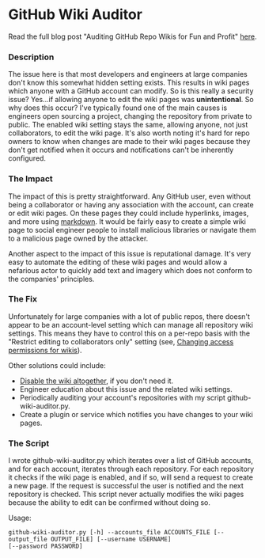 # GitHub Wiki Auditor

Read the full blog post "Auditing GitHub Repo Wikis for Fun and Profit" [here](https://********/).

### Description

The issue here is that most developers and engineers at large companies don't know this somewhat hidden setting exists. This results in wiki pages which anyone with a GitHub account can modify. So is this really a security issue? Yes...if allowing anyone to edit the wiki pages was **unintentional**. So why does this occur? I've typically found one of the main causes is engineers open sourcing a project, changing the repository from private to public. The enabled wiki setting stays the same, allowing anyone, not just collaborators, to edit the wiki page. It's also worth noting it's hard for repo owners to know when changes are made to their wiki pages because they don't get notified when it occurs and notifications can't be inherently configured.

### The Impact

The impact of this is pretty straightforward. Any GitHub user, even without being a collaborator or having any association with the account, can create or edit wiki pages. On these pages they could include hyperlinks, images, and more using [markdown](https://guides.github.com/pdfs/markdown-cheatsheet-online.pdf). It would be fairly easy to create a simple wiki page to social engineer people to install malicious libraries or navigate them to a malicious page owned by the attacker.

Another aspect to the impact of this issue is reputational damage. It's very easy to automate the editing of these wiki pages and would allow a nefarious actor to quickly add text and imagery which does not conform to the companies' principles.

### The Fix

Unfortunately for large companies with a lot of public repos, there doesn't appear to be an account-level setting which can manage all repository wiki settings. This means they have to control this on a per-repo basis with the "Restrict editing to collaborators only" setting (see, [Changing access permissions for wikis](https://help.github.com/en/articles/changing-access-permissions-for-wikis)). 

Other solutions could include:
* [Disable the wiki altogether](https://help.github.com/en/articles/disabling-wikis), if you don't need it.
* Engineer education about this issue and the related wiki settings.
* Periodically auditing your account's repositories with my script github-wiki-auditor.py.
* Create a plugin or service which notifies you have changes to your wiki pages.

### The Script

I wrote github-wiki-auditor.py which iterates over a list of GitHub accounts, and for each account, iterates through each repository. For each repository it checks if the wiki page is enabled, and if so, will send a request to create a new page. If the request is successful the user is notified and the next repository is checked. This script never actually modifies the wiki pages because the ability to edit can be confirmed without doing so.

Usage:
```
github-wiki-auditor.py [-h] --accounts_file ACCOUNTS_FILE [--output_file OUTPUT_FILE] [--username USERNAME]
[--password PASSWORD]

```
